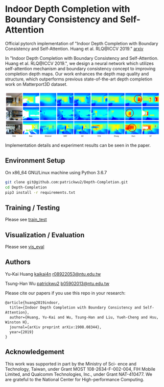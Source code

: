 # Indoor Depth Completion with Boundary Consistency and Self-Attention

Official pytorch implementation of "Indoor Depth Completion with Boundary Consistency and Self-Attention. Huang et al. RLQ@ICCV 2019." [arxiv](https://arxiv.org/abs/1908.08344) 

In "Indoor Depth Completion with Boundary Consistency and Self-Attention. Huang et al. RLQ@ICCV 2019.", we design a neural network which utilizes self-attention mechanism and boundary consistency concept to improving completion depth maps. Our work enhances the depth map quality and structure, which outperforms previous state-of-the-art depth completion work on Matterport3D dataset.

![performance](doc/performance.png)

Implementation details and experiment results can be seen in the paper.

## Environment Setup

On x86\_64 GNU/Linux machine using Python 3.6.7

```bash
git clone git@github.com:patrickwu2/Depth-Completion.git
cd Depth-Completion
pip3 install -r requirements.txt
```

## Training / Testing

Please see [train\_test](doc/training.md)

## Visualization / Evaluation

Please see [vis\_eval](doc/inference.md)

## Authors

Yu-Kai Huang [kaikai4n](https://github.com/kaikai4n) r08922053@ntu.edu.tw

Tsung-Han Wu [patrickwu2](https://github.com/patrickwu2) b05902013@ntu.edu.tw

Please cite our papers if you use this repo in your research:

```
@article{huang2019indoor,
  title={Indoor Depth Completion with Boundary Consistency and Self-Attention},
  author={Huang, Yu-Kai and Wu, Tsung-Han and Liu, Yueh-Cheng and Hsu, Winston H},
  journal={arXiv preprint arXiv:1908.08344},
  year={2019}
}
```

## Acknowledgement

This work was supported in part by the Ministry of Sci- ence and Technology, Taiwan, under Grant MOST 108-2634-F-002-004, FIH Mobile Limited, and Qualcomm Technologies, Inc., under Grant NAT-410477. We are grateful to the National Center for High-performance Computing.

